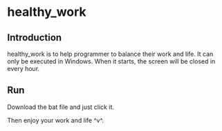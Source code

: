 # healthy_work
## Introduction
healthy_work is to help programmer to balance their work and life.
It can only be executed in Windows.
When it starts, the screen will be closed in every hour.

## Run
Download the bat file and just click it.

Then enjoy your work and life ^v^.
